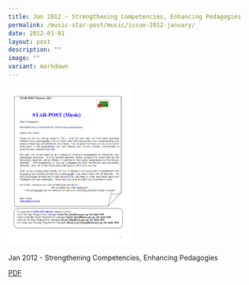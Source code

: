 ```yaml
---
title: Jan 2012 – Strengthening Competencies, Enhancing Pedagogies
permalink: /music-star-post/music/issue-2012-january/
date: 2012-01-01
layout: post
description: ""
image: ""
variant: markdown
---
```

<img src="/images/fgb.png" style="width:50%">
		 
Jan 2012 - Strengthening Competencies, Enhancing Pedagogies

[PDF](/files/da27470a0_43.pdf)